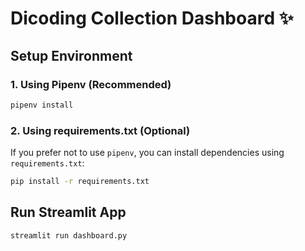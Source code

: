 # Dicoding Collection Dashboard ✨

## Setup Environment

### 1. Using Pipenv (Recommended)
```sh
pipenv install
```

### 2. Using requirements.txt (Optional)
If you prefer not to use `pipenv`, you can install dependencies using `requirements.txt`:
```sh
pip install -r requirements.txt
```

## Run Streamlit App
```sh
streamlit run dashboard.py
```

